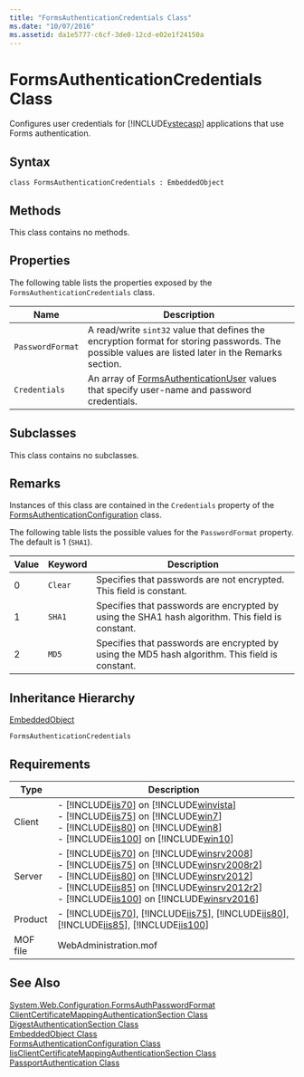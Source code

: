 ```yaml
---
title: "FormsAuthenticationCredentials Class"
ms.date: "10/07/2016"
ms.assetid: da1e5777-c6cf-3de0-12cd-e02e1f24150a
---
```

# FormsAuthenticationCredentials Class

Configures user credentials for [!INCLUDE[vstecasp](../wmi-provider/includes/vstecasp-md.md)] applications that use Forms authentication.  
  
## Syntax  
  
```vbs  
class FormsAuthenticationCredentials : EmbeddedObject  
```  
  
## Methods  

 This class contains no methods.  
  
## Properties  

 The following table lists the properties exposed by the `FormsAuthenticationCredentials` class.  
  
|Name|Description|  
|----------|-----------------|  
|`PasswordFormat`|A read/write `sint32` value that defines the encryption format for storing passwords. The possible values are listed later in the Remarks section.|  
|`Credentials`|An array of [FormsAuthenticationUser](../wmi-provider/formsauthenticationuser-class.md) values that specify user-name and password credentials.|  
  
## Subclasses  

 This class contains no subclasses.  
  
## Remarks  

 Instances of this class are contained in the `Credentials` property of the [FormsAuthenticationConfiguration](../wmi-provider/formsauthenticationconfiguration-class.md) class.  
  
 The following table lists the possible values for the `PasswordFormat` property. The default is 1 (`SHA1`).  
  
|Value|Keyword|Description|  
|-----------|-------------|-----------------|  
|0|`Clear`|Specifies that passwords are not encrypted. This field is constant.|  
|1|`SHA1`|Specifies that passwords are encrypted by using the SHA1 hash algorithm. This field is constant.|  
|2|`MD5`|Specifies that passwords are encrypted by using the MD5 hash algorithm. This field is constant.|  
  
## Inheritance Hierarchy  

 [EmbeddedObject](../wmi-provider/embeddedobject-class.md)  
  
 `FormsAuthenticationCredentials`  
  
## Requirements  
  
|Type|Description|  
|----------|-----------------|  
|Client|-   [!INCLUDE[iis70](../wmi-provider/includes/iis70-md.md)] on [!INCLUDE[winvista](../wmi-provider/includes/winvista-md.md)]<br />-   [!INCLUDE[iis75](../wmi-provider/includes/iis75-md.md)] on [!INCLUDE[win7](../wmi-provider/includes/win7-md.md)]<br />-   [!INCLUDE[iis80](../wmi-provider/includes/iis80-md.md)] on [!INCLUDE[win8](../wmi-provider/includes/win8-md.md)]<br />-   [!INCLUDE[iis100](../wmi-provider/includes/iis100-md.md)] on [!INCLUDE[win10](../wmi-provider/includes/win10-md.md)]|  
|Server|-   [!INCLUDE[iis70](../wmi-provider/includes/iis70-md.md)] on [!INCLUDE[winsrv2008](../wmi-provider/includes/winsrv2008-md.md)]<br />-   [!INCLUDE[iis75](../wmi-provider/includes/iis75-md.md)] on [!INCLUDE[winsrv2008r2](../wmi-provider/includes/winsrv2008r2-md.md)]<br />-   [!INCLUDE[iis80](../wmi-provider/includes/iis80-md.md)] on [!INCLUDE[winsrv2012](../wmi-provider/includes/winsrv2012-md.md)]<br />-   [!INCLUDE[iis85](../wmi-provider/includes/iis85-md.md)] on [!INCLUDE[winsrv2012r2](../wmi-provider/includes/winsrv2012r2-md.md)]<br />-   [!INCLUDE[iis100](../wmi-provider/includes/iis100-md.md)] on [!INCLUDE[winsrv2016](../wmi-provider/includes/winsrv2016-md.md)]|  
|Product|-   [!INCLUDE[iis70](../wmi-provider/includes/iis70-md.md)], [!INCLUDE[iis75](../wmi-provider/includes/iis75-md.md)], [!INCLUDE[iis80](../wmi-provider/includes/iis80-md.md)], [!INCLUDE[iis85](../wmi-provider/includes/iis85-md.md)], [!INCLUDE[iis100](../wmi-provider/includes/iis100-md.md)]|  
|MOF file|WebAdministration.mof|  
  
## See Also  

 [System.Web.Configuration.FormsAuthPasswordFormat](/dotnet/api/system.web.configuration.formsauthpasswordformat)
 [ClientCertificateMappingAuthenticationSection Class](../wmi-provider/clientcertificatemappingauthenticationsection-class.md)   
 [DigestAuthenticationSection Class](../wmi-provider/digestauthenticationsection-class.md)   
 [EmbeddedObject Class](../wmi-provider/embeddedobject-class.md)   
 [FormsAuthenticationConfiguration Class](../wmi-provider/formsauthenticationconfiguration-class.md)   
 [IisClientCertificateMappingAuthenticationSection Class](../wmi-provider/iisclientcertificatemappingauthenticationsection-class.md)   
 [PassportAuthentication Class](../wmi-provider/passportauthentication-class.md)
